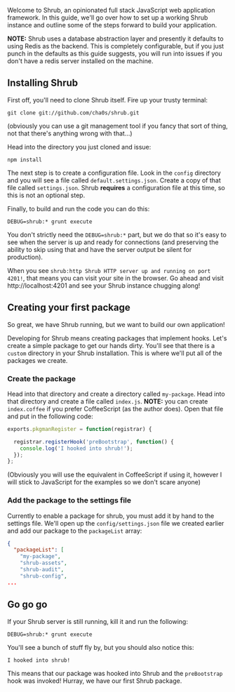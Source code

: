 Welcome to Shrub, an opinionated full stack JavaScript web application
framework. In this guide, we'll go over how to set up a working Shrub instance
and outline some of the steps forward to build your application.

**NOTE:** Shrub uses a database abstraction layer and presently it defaults
to using Redis as the backend. This is completely configurable, but if you
just punch in the defaults as this guide suggests, you will run into issues if
you don't have a redis server installed on the machine.

## Installing Shrub

First off, you'll need to clone Shrub itself. Fire up your trusty terminal:

`git clone git://github.com/cha0s/shrub.git`

(obviously you can use a git management tool if you fancy that sort of thing,
not that there's anything wrong with that...)

Head into the directory you just cloned and issue:

`npm install`

The next step is to create a configuration file. Look in the `config` directory
and you will see a file called `default.settings.json`. Create a copy of that
file called `settings.json`. Shrub **requires** a configuration file at this
time, so this is not an optional step.

Finally, to build and run the code you can do this:

`DEBUG=shrub:* grunt execute`

You don't strictly need the `DEBUG=shrub:*` part, but we do that so it's easy
to see when the server is up and ready for connections (and preserving the
ability to skip using that and have the server output be silent for
production).

When you see `shrub:http Shrub HTTP server up and running on port 4201!`, that
means you can visit your site in the browser. Go ahead and visit
http://localhost:4201 and see your Shrub instance chugging along!

## Creating your first package

So great, we have Shrub running, but we want to build our own application!

Developing for Shrub means creating packages that implement hooks. Let's create
a simple package to get our hands dirty. You'll see that there is a `custom`
directory in your Shrub installation. This is where we'll put all of the
packages we create.

### Create the package

Head into that directory and create a directory called `my-package`. Head into
that directory and create a file called `index.js`. **NOTE:** you can create
`index.coffee` if you prefer CoffeeScript (as the author does). Open that file
and put in the following code:

```javascript
exports.pkgmanRegister = function(registrar) {

  registrar.registerHook('preBootstrap', function() {
    console.log('I hooked into shrub!');
  });
};
```

(Obviously you will use the equivalent in CoffeeScript if using it, however I
will stick to JavaScript for the examples so we don't scare anyone)

### Add the package to the settings file

Currently to enable a package for shrub, you must add it by hand to the
settings file. We'll open up the `config/settings.json` file we created earlier
and add our package to the `packageList` array:

```json
{
  "packageList": [
    "my-package",
    "shrub-assets",
    "shrub-audit",
    "shrub-config",
...
```

## Go go go

If your Shrub server is still running, kill it and run the following:

`DEBUG=shrub:* grunt execute`

You'll see a bunch of stuff fly by, but you should also notice this:

`I hooked into shrub!`

This means that our package was hooked into Shrub and the `preBootstrap` hook
was invoked! Hurray, we have our first Shrub package.
